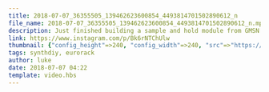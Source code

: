 ```yaml
---
title: 2018-07-07_36355505_139462623600854_4493814701502890612_n
file_name: 2018-07-07_36355505_139462623600854_4493814701502890612_n.mp4
description: Just finished building a sample and hold module from GMSN / @thonksynth #eurorack #synthdiy
link: https://www.instagram.com/p/Bk6rNTChUlw
thumbnail: {"config_height"=>240, "config_width"=>240, "src"=>"https://scontent-arn2-1.cdninstagram.com/vp/77271b3fd434d9a8fed5d2c0cd7e79e2/5C2BA540/t51.2885-15/e35/s240x240/35616400_194905107862645_4370164279203069952_n.jpg?_nc_ht=scontent-arn2-1.cdninstagram.com"}
tags: synthdiy, eurorack
author: luke
date: 2018-07-07 04:22
template: video.hbs
---
```

